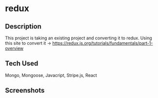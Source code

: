 # redux

## Description
This project is taking an existing project and converting it to redux.
Using this site to convert it -> https://redux.js.org/tutorials/fundamentals/part-1-overview

## Tech Used
Mongo, Mongoose, Javacript, Stripe.js, React

## Screenshots
